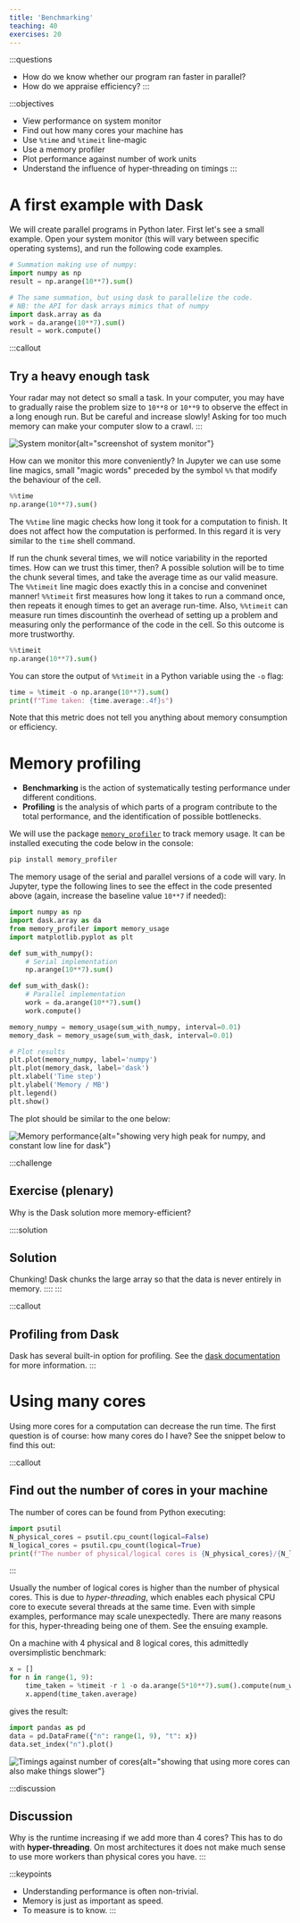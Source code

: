 ```yaml
---
title: 'Benchmarking'
teaching: 40
exercises: 20
---
```


:::questions
- How do we know whether our program ran faster in parallel?
- How do we appraise efficiency?
:::

:::objectives
- View performance on system monitor
- Find out how many cores your machine has
- Use `%time` and `%timeit` line-magic
- Use a memory profiler
- Plot performance against number of work units
- Understand the influence of hyper-threading on timings
:::


# A first example with Dask
We will create parallel programs in Python later. First let's see a small example. Open
your system monitor (this will vary between specific operating systems), and run the following code examples.

```python
# Summation making use of numpy:
import numpy as np
result = np.arange(10**7).sum()
```

```python
# The same summation, but using dask to parallelize the code.
# NB: the API for dask arrays mimics that of numpy
import dask.array as da
work = da.arange(10**7).sum()
result = work.compute()
```

:::callout
## Try a heavy enough task
Your radar may not detect so small a task. In your computer, you may have to gradually raise the problem size to ``10**8`` or ``10**9`` to observe the effect in a long enough run. But be careful and increase slowly! Asking for too much memory can make your computer slow to a crawl.
:::

![System monitor](fig/system-monitor.jpg){alt="screenshot of system monitor"}

How can we monitor this more conveniently? In Jupyter we can use some line magics, small "magic words" preceded
by the symbol `%%` that modify the behaviour of the cell.

```python
%%time
np.arange(10**7).sum()
```

The `%%time` line magic checks how long it took for a computation to finish. It does not affect how the computation is performed. In this regard it is very similar to the `time` shell command.

If run the chunk several times, we will notice variability in the reported times.
How can we trust this timer, then?
A possible solution will be to time the chunk several times, and take the average time as our valid measure.
The `%%timeit` line magic does exactly this in a concise and conveninet manner!
`%%timeit` first measures how long it takes to run a command once, then
repeats it enough times to get an average run-time. Also, `%%timeit` can measure run times discountinh the overhead of setting up a problem and measuring only the performance of the code in the cell.
So this outcome is more trustworthy.

```python
%%timeit
np.arange(10**7).sum()
```

You can store the output of `%%timeit` in a Python variable using the `-o` flag:

```python
time = %timeit -o np.arange(10**7).sum()
print(f"Time taken: {time.average:.4f}s")
```

Note that this metric does not tell you anything about memory consumption or efficiency.

# Memory profiling
- **Benchmarking** is the action of systematically testing performance under different conditions.
- **Profiling** is the analysis of which parts of a program contribute to the total performance, and the identification of possible bottlenecks.

We will use the package [`memory_profiler`](https://github.com/pythonprofilers/memory_profiler) to track memory usage.
It can be installed executing the code below in the console:

~~~sh
pip install memory_profiler
~~~

The memory usage of the serial and parallel versions of a code will vary. In Jupyter, type the following lines to see the effect in the code presented above (again, increase the baseline value `10**7` if needed):

```python
import numpy as np
import dask.array as da
from memory_profiler import memory_usage
import matplotlib.pyplot as plt

def sum_with_numpy():
    # Serial implementation
    np.arange(10**7).sum()

def sum_with_dask():
    # Parallel implementation
    work = da.arange(10**7).sum()
    work.compute()

memory_numpy = memory_usage(sum_with_numpy, interval=0.01)
memory_dask = memory_usage(sum_with_dask, interval=0.01)

# Plot results
plt.plot(memory_numpy, label='numpy')
plt.plot(memory_dask, label='dask')
plt.xlabel('Time step')
plt.ylabel('Memory / MB')
plt.legend()
plt.show()
```

The plot should be similar to the one below:

![Memory performance](fig/memory.png){alt="showing very high peak for numpy, and constant low line for dask"}

:::challenge
## Exercise (plenary)
Why is the Dask solution more memory-efficient?

::::solution
## Solution
Chunking! Dask chunks the large array so that the data is never entirely in memory.
::::
:::

:::callout
## Profiling from Dask
Dask has several built-in option for profiling. See the [dask documentation](https://docs.dask.org/en/latest/diagnostics-local.html) for more information.
:::

# Using many cores
Using more cores for a computation can decrease the run time. The first question is of course: how many cores do I have? See the snippet below to find this out:

:::callout
## Find out the number of cores in your machine
The number of cores can be found from Python executing:

```python
import psutil
N_physical_cores = psutil.cpu_count(logical=False)
N_logical_cores = psutil.cpu_count(logical=True)
print(f"The number of physical/logical cores is {N_physical_cores}/{N_logical_cores}")
```
:::

Usually the number of logical cores is higher than the number of physical cores. This is due to *hyper-threading*,
which enables each physical CPU core to execute several threads at the same time. Even with simple examples,
performance may scale unexpectedly. There are many reasons for this, hyper-threading being one of them.
See the ensuing example.

On a machine with 4 physical and 8 logical cores, this admittedly oversimplistic benchmark:

```python
x = []
for n in range(1, 9):
    time_taken = %timeit -r 1 -o da.arange(5*10**7).sum().compute(num_workers=n)
    x.append(time_taken.average)
```

gives the result:

```python
import pandas as pd
data = pd.DataFrame({"n": range(1, 9), "t": x})
data.set_index("n").plot()
```

![Timings against number of cores](fig/more-cores.svg){alt="showing that using more cores can also make things slower"}

:::discussion
## Discussion
Why is the runtime increasing if we add more than 4 cores? This has to do with **hyper-threading**. On most architectures it does not make much sense to use more workers than physical cores you have.
:::

:::keypoints
- Understanding performance is often non-trivial.
- Memory is just as important as speed.
- To  measure is to know.
:::


